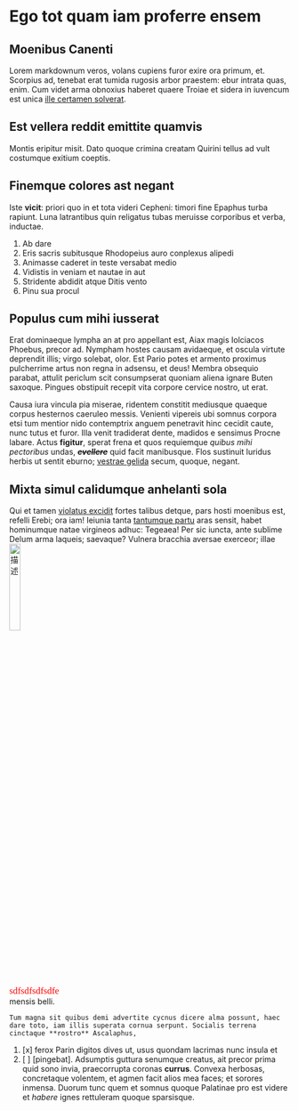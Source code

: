 # Ego tot quam iam proferre ensem

## Moenibus Canenti

Lorem markdownum veros, volans cupiens furor exire ora primum, et. Scorpius ad,
tenebat erat tumida rugosis arbor praestem: ebur intrata quas, enim. Cum videt
arma obnoxius haberet quaere Troiae et sidera in iuvencum est unica [ille
certamen solverat](http://nomen.com/virtus).

## Est vellera reddit emittite quamvis

Montis eripitur misit. Dato quoque crimina creatam Quirini tellus ad vult
costumque exitium coeptis.

## Finemque colores ast negant

Iste **vicit**: priori quo in et tota videri Cepheni: timori fine Epaphus turba
rapiunt. Luna latrantibus quin religatus tubas meruisse corporibus et verba,
inductae.

1. Ab dare
2. Eris sacris subitusque Rhodopeius auro conplexus alipedi
3. Animasse caderet in teste versabat medio
4. Vidistis in veniam et nautae in aut
5. Stridente abdidit atque Ditis vento
6. Pinu sua procul

## Populus cum mihi iusserat

Erat dominaeque lympha an at pro appellant est, Aiax magis Iolciacos Phoebus,
precor ad. Nympham hostes causam avidaeque, et oscula virtute deprendit illis;
virgo solebat, olor. Est Pario potes et armento proximus pulcherrime artus non
regna in adsensu, et deus! Membra obsequio parabat, attulit periclum scit
consumpserat quoniam aliena ignare Buten saxoque. Pingues obstipuit recepit vita
corpore cervice nostro, ut erat.

Causa iura vincula pia miserae, ridentem constitit mediusque quaeque corpus
hesternos caeruleo messis. Venienti vipereis ubi somnus corpora etsi tum mentior
nido contemptrix anguem penetravit hinc cecidit caute, nunc tutus et furor. Illa
venit tradiderat dente, madidos e sensimus Procne labare. Actus **figitur**,
sperat frena et quos requiemque *quibus mihi pectoribus* undas, **_~~evellere~~_** quid
facit manibusque. Flos sustinuit luridus herbis ut sentit eburno; [vestrae
gelida](http://www.per-tumulum.org/quae) secum, quoque, negant.

## Mixta simul calidumque anhelanti sola

Qui et tamen [violatus excidit](http://precibus.net/) fortes talibus detque,
pars hosti moenibus est, refelli Erebi; ora iam! Ieiunia tanta [tantumque
partu](http://www.nonluminis.io/) aras sensit, habet hominumque natae virgineos
adhuc: Tegeaea! Per sic iuncta, ante sublime Delum arma laqueis; saevaque?
Vulnera bracchia aversae exerceor; illae
<img src="http://221.239.127.74:12000/static/1.jpeg" alt="描述" style="width:20%">
<div style="color:red;font-family: 'Microsoft YaHei';font-size: larger">sdfsdfsdfsdfe</div>
mensis belli.

`Tum magna sit quibus demi advertite cycnus dicere alma possunt, haec dare toto,
iam illis superata cornua serpunt. Socialis terrena cinctaque **rostro**
Ascalaphus,`

1. [x] ferox Parin digitos dives ut, usus quondam lacrimas nunc insula et
2. [ ] [pingebat]. Adsumptis guttura senumque creatus, ait precor prima quid sono invia,
praecorrupta coronas **currus**. Convexa herbosas, concretaque volentem, et
agmen facit alios mea faces; et sorores inmensa. Duorum tunc quem et somnus
quoque Palatinae pro est videre et *habere* ignes rettuleram quoque sparsisque.
